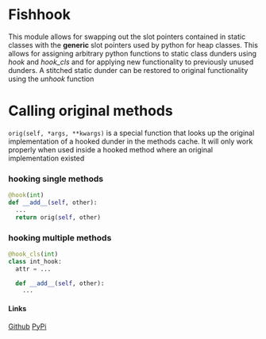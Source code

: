 # Fishhook

This module allows for swapping out the slot pointers contained in static
classes with the **generic** slot pointers used by python for heap classes.
This allows for assigning arbitrary python functions to static class dunders
using *hook* and *hook_cls* and for applying new functionality to previously
unused dunders. A stitched static dunder can be restored to original
functionality using the *unhook* function

# Calling original methods
`orig(self, *args, **kwargs)` is a special function that looks up the original implementation of a hooked dunder in the methods cache. It will only work properly when used inside a hooked method where an original implementation existed

### hooking single methods
```py
@hook(int)
def __add__(self, other):
  ...
  return orig(self, other)
```

### hooking multiple methods
```py
@hook_cls(int)
class int_hook:
  attr = ...

  def __add__(self, other):
    ...
```

#### Links
[Github](https://github.com/chilaxan/fishhook)
[PyPi](https://pypi.org/project/fishhook/)
